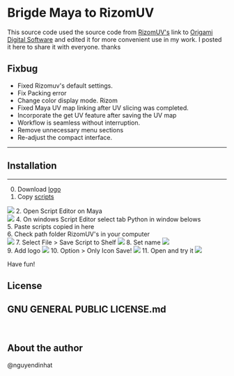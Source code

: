 # Brigde Maya to RizomUV
This source code used the source code from [RizomUV's](https://www.rizom-lab.com/bridges/) link to [Origami Digital Software](https://origamidigital.com/cart/index.php?route=product/product&path=59_61&product_id=53) and edited it for more convenient use in my work. I posted it here to share it with everyone. thanks

## Fixbug
* Fixed Rizomuv's default settings.
* Fix Packing error
* Change color display mode. Rizom
* Fixed Maya UV map linking after UV slicing was completed.
* Incorporate the get UV feature after saving the UV map
* Workflow is seamless without interruption.
* Remove unnecessary menu sections
* Re-adjust the compact interface.
---
## Installation
---
0. Download [logo](https://github.com/nguyendinhat/Brigde_Maya_RizomUV_MacOS/blob/main/logo_rizom_lab_w.png) </br>
1. Copy [scripts](https://github.com/nguyendinhat/Brigde_Maya_RizomUV_MacOS/blob/main/scripts.py)</br>
  <img src="image/ins_1.png">
2. Open Script Editor on Maya</br>
  <img src="image/ins_2.png">
4. On windows Script Editor select tab Python in window belows</br>
5. Paste scripts copied in here</br>
6. Check path folder RizomUV's in your computer</br>
  <img src="image/ins_3.png">
7. Select File > Save Script to Shelf
  <img src="image/ins_4.png">
8. Set name
  <img src="image/ins_5.png"> </br>
9. Add logo
  <img src="image/ins_6.png">
10. Option > Only Icon
    Save!
  <img src="image/ins_7.png">
11. Open and try it
  <img src="image/ins_8.png">

Have fun!

## License 
GNU GENERAL PUBLIC LICENSE.md
---

</br>

## About the author
@nguyendinhat 
